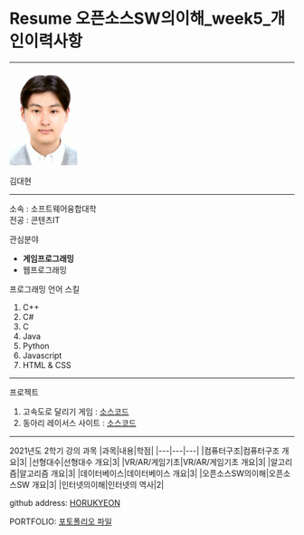 # Resume 오픈소스SW의이해_week5_개인이력사항
---
![이력서사진](증명사진.png)

김대현  

---

소속 : 소프트웨어융합대학  
전공 : 콘텐츠IT


관심분야
* **게임프로그래밍**
* 웹프로그래밍

프로그래밍 언어 스킬
1. C++
2. C#
3. C
4. Java
5. Python
6. Javascript
7. HTML & CSS

---------

프로젝트  
1. 고속도로 달리기 게임 : [소스코드][highway]
2. 동아리 레이서스 사이트 : [소스코드][racers]

[highway]:https://github.com/HORUKYEON/DriveHighway.git
[racers]:https://github.com/HORUKYEON/Racers.git

---------

2021년도 2학기 강의 과목
|과목|내용|학점|
|---|---|---|
|컴퓨터구조|컴퓨터구조 개요|3|
|선형대수|선형대수 개요|3|
|VR/AR/게임기초|VR/AR/게임기초 개요|3|
|알고리즘|알고리즘 개요|3|
|데이터베이스|데이터베이스 개요|3|
|오픈소스SW의이해|오픈소스SW 개요|3|
|인터넷의이해|인터넷의 역사|2|


github address: [HORUKYEON][github]

[github]:http://github.com/HORUKYEON

PORTFOLIO: [포토폴리오 파일][portfolio_file]

[portfolio_file]:http://github.com/HORUKYEON/PORTFOLIO


